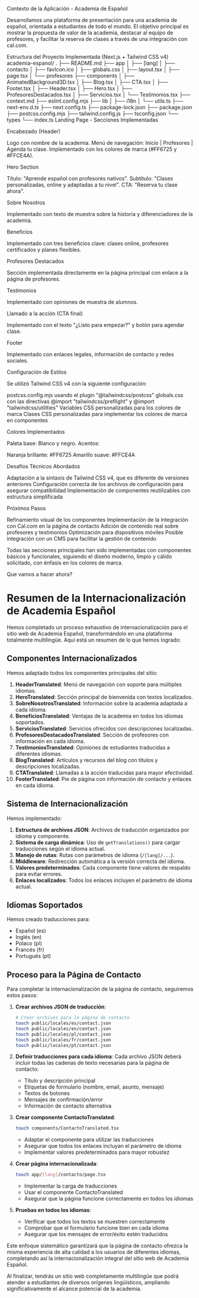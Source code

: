 Contexto de la Aplicación - Academia de Español

Desarrollamos una plataforma de presentación para una academia de español, orientada a estudiantes de todo el mundo. El objetivo principal es mostrar la propuesta de valor de la academia, destacar al equipo de profesores, y facilitar la reserva de clases a través de una integración con cal.com.

Estructura del Proyecto Implementada (Next.js + Tailwind CSS v4)
academia-espanol/
.
├── README.md
├── app
│ ├── [lang]
│ ├── contacto
│ ├── favIcon.ico
│ ├── globals.css
│ ├── layout.tsx
│ ├── page.tsx
│ └── profesores
├── components
│ ├── AnimatedBackground3D.tsx
│ ├── Blog.tsx
│ ├── CTA.tsx
│ ├── Footer.tsx
│ ├── Header.tsx
│ ├── Hero.tsx
│ ├── ProfesoresDestacados.tsx
│ ├── Servicios.tsx
│ └── Testimonios.tsx
├── context.md
├── eslint.config.mjs
├── lib
│ ├── i18n
│ └── utils.ts
├── next-env.d.ts
├── next.config.ts
├── package-lock.json
├── package.json
├── postcss.config.mjs
├── tailwind.config.js
├── tsconfig.json
└── types
└── index.ts
Landing Page - Secciones Implementadas

Encabezado (Header)

Logo con nombre de la academia.
Menú de navegación: Inicio | Profesores | Agenda tu clase.
Implementado con los colores de marca (#FF6725 y #FFCE4A).

Hero Section

Título: "Aprende español con profesores nativos".
Subtítulo: "Clases personalizadas, online y adaptadas a tu nivel".
CTA: "Reserva tu clase ahora".

Sobre Nosotros

Implementado con texto de muestra sobre la historia y diferenciadores de la academia.

Beneficios

Implementado con tres beneficios clave: clases online, profesores certificados y planes flexibles.

Profesores Destacados

Sección implementada directamente en la página principal con enlace a la página de profesores.

Testimonios

Implementado con opiniones de muestra de alumnos.

Llamado a la acción (CTA final)

Implementado con el texto "¿Listo para empezar?" y botón para agendar clase.

Footer

Implementado con enlaces legales, información de contacto y redes sociales.

Configuración de Estilos

Se utilizó Tailwind CSS v4 con la siguiente configuración:

postcss.config.mjs usando el plugin "@tailwindcss/postcss"
globals.css con las directivas @import "tailwindcss/preflight" y @import "tailwindcss/utilities"
Variables CSS personalizadas para los colores de marca
Clases CSS personalizadas para implementar los colores de marca en componentes

Colores Implementados

Paleta base: Blanco y negro.
Acentos:

Naranja brillante: #FF6725
Amarillo suave: #FFCE4A

Desafíos Técnicos Abordados

Adaptación a la sintaxis de Tailwind CSS v4, que es diferente de versiones anteriores
Configuración correcta de los archivos de configuración para asegurar compatibilidad
Implementación de componentes reutilizables con estructura simplificada

Próximos Pasos

Refinamiento visual de los componentes
Implementación de la integración con Cal.com en la página de contacto
Adición de contenido real sobre profesores y testimonios
Optimización para dispositivos móviles
Posible integración con un CMS para facilitar la gestión de contenido

Todas las secciones principales han sido implementadas con componentes básicos y funcionales, siguiendo el diseño moderno, limpio y cálido solicitado, con énfasis en los colores de marca.

Que vamos a hacer ahora?

# Resumen de la Internacionalización de Academia Español

Hemos completado un proceso exhaustivo de internacionalización para el sitio web de Academia Español, transformándolo en una plataforma totalmente multilingüe. Aquí está un resumen de lo que hemos logrado:

## Componentes Internacionalizados

Hemos adaptado todos los componentes principales del sitio:

1. **HeaderTranslated**: Menú de navegación con soporte para múltiples idiomas.
2. **HeroTranslated**: Sección principal de bienvenida con textos localizados.
3. **SobreNosotrosTranslated**: Información sobre la academia adaptada a cada idioma.
4. **BeneficiosTranslated**: Ventajas de la academia en todos los idiomas soportados.
5. **ServiciosTranslated**: Servicios ofrecidos con descripciones localizadas.
6. **ProfesoresDestacadosTranslated**: Sección de profesores con información en cada idioma.
7. **TestimoniosTranslated**: Opiniones de estudiantes traducidas a diferentes idiomas.
8. **BlogTranslated**: Artículos y recursos del blog con títulos y descripciones localizadas.
9. **CTATranslated**: Llamadas a la acción traducidas para mayor efectividad.
10. **FooterTranslated**: Pie de página con información de contacto y enlaces en cada idioma.

## Sistema de Internacionalización

Hemos implementado:

1. **Estructura de archivos JSON**: Archivos de traducción organizados por idioma y componente.
2. **Sistema de carga dinámica**: Uso de `getTranslations()` para cargar traducciones según el idioma actual.
3. **Manejo de rutas**: Rutas con parámetros de idioma (`/[lang]/...`).
4. **Middleware**: Redirección automática a la versión correcta del idioma.
5. **Valores predeterminados**: Cada componente tiene valores de respaldo para evitar errores.
6. **Enlaces localizados**: Todos los enlaces incluyen el parámetro de idioma actual.

## Idiomas Soportados

Hemos creado traducciones para:

- Español (es)
- Inglés (en)
- Polaco (pl)
- Francés (fr)
- Portugués (pt)

## Proceso para la Página de Contacto

Para completar la internacionalización de la página de contacto, seguiremos estos pasos:

1. **Crear archivos JSON de traducción**:

   ```bash
   # Crear archivos para la página de contacto
   touch public/locales/es/contact.json
   touch public/locales/en/contact.json
   touch public/locales/pl/contact.json
   touch public/locales/fr/contact.json
   touch public/locales/pt/contact.json
   ```

2. **Definir traducciones para cada idioma**: Cada archivo JSON deberá incluir todas las cadenas de texto necesarias para la página de contacto:

   - Título y descripción principal
   - Etiquetas de formulario (nombre, email, asunto, mensaje)
   - Textos de botones
   - Mensajes de confirmación/error
   - Información de contacto alternativa

3. **Crear componente ContactoTranslated**:

   ```bash
   touch components/ContactoTranslated.tsx
   ```

   - Adaptar el componente para utilizar las traducciones
   - Asegurar que todos los enlaces incluyan el parámetro de idioma
   - Implementar valores predeterminados para mayor robustez

4. **Crear página internacionalizada**:

   ```bash
   touch app/[lang]/contacto/page.tsx
   ```

   - Implementar la carga de traducciones
   - Usar el componente ContactoTranslated
   - Asegurar que la página funcione correctamente en todos los idiomas

5. **Pruebas en todos los idiomas**:
   - Verificar que todos los textos se muestren correctamente
   - Comprobar que el formulario funcione bien en cada idioma
   - Asegurar que los mensajes de error/éxito estén traducidos

Este enfoque sistemático garantizará que la página de contacto ofrezca la misma experiencia de alta calidad a los usuarios de diferentes idiomas, completando así la internacionalización integral del sitio web de Academia Español.

Al finalizar, tendrás un sitio web completamente multilingüe que podrá atender a estudiantes de diversos orígenes lingüísticos, ampliando significativamente el alcance potencial de la academia.
